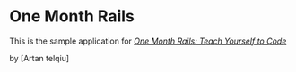 # One Month Rails

This is the sample application for
[*One Month Rails: Teach Yourself to Code*](http://onemothrails.com)

by [Artan telqiu]